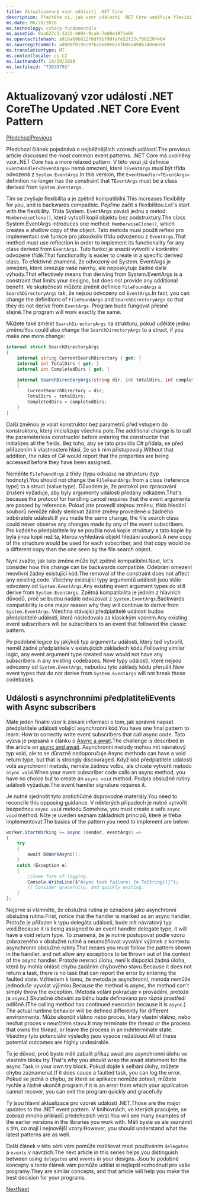 ```yaml
---
title: Aktualizovaný vzor událostí .NET Core
description: Přečtěte si, jak vzor událostí .NET Core umožňuje flexibilitu proti zpětné kompatibilitě a implementaci bezpečného zpracování událostí s využitím asynchronních předplatitelů.
ms.date: 06/20/2016
ms.technology: csharp-fundamentals
ms.assetid: 9aa627c3-3222-4094-9ca8-7e88e1071e06
ms.openlocfilehash: a916a09b622f8df9bf99fafe52f35c706220f484
ms.sourcegitcommit: ad800f019ac976cb669e635fb0ea49db740e6890
ms.translationtype: MT
ms.contentlocale: cs-CZ
ms.lasthandoff: 10/29/2019
ms.locfileid: "73039793"
---
```

# <a name="the-updated-net-core-event-pattern"></a><span data-ttu-id="4a7f5-103">Aktualizovaný vzor událostí .NET Core</span><span class="sxs-lookup"><span data-stu-id="4a7f5-103">The Updated .NET Core Event Pattern</span></span>

[<span data-ttu-id="4a7f5-104">Předchozí</span><span class="sxs-lookup"><span data-stu-id="4a7f5-104">Previous</span></span>](event-pattern.md)

<span data-ttu-id="4a7f5-105">Předchozí článek pojednává o nejběžnějších vzorech událostí.</span><span class="sxs-lookup"><span data-stu-id="4a7f5-105">The previous article discussed the most common event patterns.</span></span> <span data-ttu-id="4a7f5-106">.NET Core má uvolněný vzor.</span><span class="sxs-lookup"><span data-stu-id="4a7f5-106">.NET Core has a more relaxed pattern.</span></span> <span data-ttu-id="4a7f5-107">V této verzi již definice `EventHandler<TEventArgs>` nemá omezení, které `TEventArgs` musí být třída odvozená z `System.EventArgs`.</span><span class="sxs-lookup"><span data-stu-id="4a7f5-107">In this version, the `EventHandler<TEventArgs>` definition no longer has the constraint that `TEventArgs` must be a class derived from `System.EventArgs`.</span></span>

<span data-ttu-id="4a7f5-108">Tím se zvyšuje flexibilita a je zpětně kompatibilní.</span><span class="sxs-lookup"><span data-stu-id="4a7f5-108">This increases flexibility for you, and is backwards compatible.</span></span> <span data-ttu-id="4a7f5-109">Pojďme začít s flexibilitou.</span><span class="sxs-lookup"><span data-stu-id="4a7f5-109">Let's start with the flexibility.</span></span> <span data-ttu-id="4a7f5-110">Třída System. EventArgs zavádí jednu z metod: `MemberwiseClone()`, která vytvoří kopii objektu bez podstruktury.</span><span class="sxs-lookup"><span data-stu-id="4a7f5-110">The class System.EventArgs introduces one method: `MemberwiseClone()`, which creates a shallow copy of the object.</span></span>
<span data-ttu-id="4a7f5-111">Tato metoda musí použít reflexi pro implementaci své funkce pro jakoukoliv třídu odvozenou z `EventArgs`.</span><span class="sxs-lookup"><span data-stu-id="4a7f5-111">That method must use reflection in order to implement its functionality for any class derived from `EventArgs`.</span></span> <span data-ttu-id="4a7f5-112">Tuto funkci je snazší vytvořit v konkrétní odvozené třídě.</span><span class="sxs-lookup"><span data-stu-id="4a7f5-112">That functionality is easier to create in a specific derived class.</span></span> <span data-ttu-id="4a7f5-113">To efektivně znamená, že odvozený od System. EventArgs je omezení, které omezuje vaše návrhy, ale neposkytuje žádné další výhody.</span><span class="sxs-lookup"><span data-stu-id="4a7f5-113">That effectively means that deriving from System.EventArgs is a constraint that limits your designs, but does not provide any additional benefit.</span></span>
<span data-ttu-id="4a7f5-114">Ve skutečnosti můžete změnit definice `FileFoundArgs` a `SearchDirectoryArgs` tak, že nejsou odvozeny od `EventArgs`.</span><span class="sxs-lookup"><span data-stu-id="4a7f5-114">In fact, you can change the definitions of `FileFoundArgs` and `SearchDirectoryArgs` so that they do not derive from `EventArgs`.</span></span>
<span data-ttu-id="4a7f5-115">Program bude fungovat přesně stejně.</span><span class="sxs-lookup"><span data-stu-id="4a7f5-115">The program will work exactly the same.</span></span>

<span data-ttu-id="4a7f5-116">Můžete také změnit `SearchDirectoryArgs` na strukturu, pokud uděláte jednu změnu:</span><span class="sxs-lookup"><span data-stu-id="4a7f5-116">You could also change the `SearchDirectoryArgs` to a struct, if you make one more change:</span></span>

```csharp
internal struct SearchDirectoryArgs
{
    internal string CurrentSearchDirectory { get; }
    internal int TotalDirs { get; }
    internal int CompletedDirs { get; }

    internal SearchDirectoryArgs(string dir, int totalDirs, int completedDirs) : this()
    {
        CurrentSearchDirectory = dir;
        TotalDirs = totalDirs;
        CompletedDirs = completedDirs;
    }
}
```

<span data-ttu-id="4a7f5-117">Další změnou je volat konstruktor bez parametrů před vstupem do konstruktoru, který inicializuje všechna pole.</span><span class="sxs-lookup"><span data-stu-id="4a7f5-117">The additional change is to call the parameterless constructor before entering the constructor that initializes all the fields.</span></span> <span data-ttu-id="4a7f5-118">Bez toho, aby se tato pravidla C# přidala, se před přiřazením k vlastnostem hlásí, že se k nim přistupovaly.</span><span class="sxs-lookup"><span data-stu-id="4a7f5-118">Without that addition, the rules of C# would report that the properties are being accessed before they have been assigned.</span></span>

<span data-ttu-id="4a7f5-119">Neměňte `FileFoundArgs` z třídy (typu odkazu) na strukturu (typ hodnoty).</span><span class="sxs-lookup"><span data-stu-id="4a7f5-119">You should not change the `FileFoundArgs` from a class (reference type) to a struct (value type).</span></span> <span data-ttu-id="4a7f5-120">Důvodem je, že protokol pro zpracování zrušení vyžaduje, aby byly argumenty události předány odkazem.</span><span class="sxs-lookup"><span data-stu-id="4a7f5-120">That's because the protocol for handling cancel requires that the event arguments are passed by reference.</span></span> <span data-ttu-id="4a7f5-121">Pokud jste provedli stejnou změnu, třída hledání souborů nemůže nikdy sledovat žádné změny provedené u žádného odběratele události.</span><span class="sxs-lookup"><span data-stu-id="4a7f5-121">If you made the same change, the file search class could never observe any changes made by any of the event subscribers.</span></span> <span data-ttu-id="4a7f5-122">Pro každého předplatitele by se použila nová kopie struktury a tato kopie by byla jinou kopií než ta, kterou vyhledává objekt hledání souborů.</span><span class="sxs-lookup"><span data-stu-id="4a7f5-122">A new copy of the structure would be used for each subscriber, and that copy would be a different copy than the one seen by the file search object.</span></span>

<span data-ttu-id="4a7f5-123">Nyní zvažte, jak tato změna může být zpětně kompatibilní.</span><span class="sxs-lookup"><span data-stu-id="4a7f5-123">Next, let's consider how this change can be backwards compatible.</span></span>
<span data-ttu-id="4a7f5-124">Odebrání omezení neovlivní žádný existující kód.</span><span class="sxs-lookup"><span data-stu-id="4a7f5-124">The removal of the constraint does not affect any existing code.</span></span> <span data-ttu-id="4a7f5-125">Všechny existující typy argumentů události jsou stále odvozeny od `System.EventArgs`.</span><span class="sxs-lookup"><span data-stu-id="4a7f5-125">Any existing event argument types do still derive from `System.EventArgs`.</span></span>
<span data-ttu-id="4a7f5-126">Zpětná kompatibilita je jedním z hlavních důvodů, proč se budou nadále odvozovat z `System.EventArgs`.</span><span class="sxs-lookup"><span data-stu-id="4a7f5-126">Backwards compatibility is one major reason why they will continue to derive from `System.EventArgs`.</span></span> <span data-ttu-id="4a7f5-127">Všechna stávající předplatitelé událostí budou předplatitelé události, která následovala za klasickým vzorem.</span><span class="sxs-lookup"><span data-stu-id="4a7f5-127">Any existing event subscribers will be subscribers to an event that followed the classic pattern.</span></span>

<span data-ttu-id="4a7f5-128">Po podobné logice by jakýkoli typ argumentu události, který teď vytvořil, neměl žádné předplatitele v existujících základech kódu.</span><span class="sxs-lookup"><span data-stu-id="4a7f5-128">Following similar logic, any event argument type created now would not have any subscribers in any existing codebases.</span></span> <span data-ttu-id="4a7f5-129">Nové typy událostí, které nejsou odvozeny od `System.EventArgs`, nebudou tyto základy kódu přerušit.</span><span class="sxs-lookup"><span data-stu-id="4a7f5-129">New event types that do not derive from `System.EventArgs` will not break those codebases.</span></span>

## <a name="events-with-async-subscribers"></a><span data-ttu-id="4a7f5-130">Události s asynchronními předplatiteli</span><span class="sxs-lookup"><span data-stu-id="4a7f5-130">Events with Async subscribers</span></span>

<span data-ttu-id="4a7f5-131">Máte jeden finální vzor k získání informací o tom, jak správně napsat předplatitele událostí volající asynchronní kód.</span><span class="sxs-lookup"><span data-stu-id="4a7f5-131">You have one final pattern to learn: How to correctly write event subscribers that call async code.</span></span> <span data-ttu-id="4a7f5-132">Tato výzva je popsaná v článku o [Async a await](async.md).</span><span class="sxs-lookup"><span data-stu-id="4a7f5-132">The challenge is described in the article on [async and await](async.md).</span></span> <span data-ttu-id="4a7f5-133">Asynchronní metody mohou mít návratový typ void, ale to se důrazně nedoporučuje.</span><span class="sxs-lookup"><span data-stu-id="4a7f5-133">Async methods can have a void return type, but that is strongly discouraged.</span></span> <span data-ttu-id="4a7f5-134">Když kód předplatitele události volá asynchronní metodu, nemáte žádnou volbu, ale chcete vytvořit metodu `async void`.</span><span class="sxs-lookup"><span data-stu-id="4a7f5-134">When your event subscriber code calls an async method, you have no choice but to create an `async void` method.</span></span> <span data-ttu-id="4a7f5-135">Podpis obslužné rutiny události vyžaduje.</span><span class="sxs-lookup"><span data-stu-id="4a7f5-135">The event handler signature requires it.</span></span>

<span data-ttu-id="4a7f5-136">Je nutné sjednotit tyto protichůdné doprovodné materiály.</span><span class="sxs-lookup"><span data-stu-id="4a7f5-136">You need to reconcile this opposing guidance.</span></span> <span data-ttu-id="4a7f5-137">V některých případech je nutné vytvořit bezpečnou `async void` metodu.</span><span class="sxs-lookup"><span data-stu-id="4a7f5-137">Somehow, you must create a safe `async void` method.</span></span> <span data-ttu-id="4a7f5-138">Níže je uveden seznam základních principů, které je třeba implementovat:</span><span class="sxs-lookup"><span data-stu-id="4a7f5-138">The basics of the pattern you need to implement are below:</span></span>

```csharp
worker.StartWorking += async (sender, eventArgs) =>
{
    try 
    {
        await DoWorkAsync();
    }
    catch (Exception e)
    {
        //Some form of logging.
        Console.WriteLine($"Async task failure: {e.ToString()}");
        // Consider gracefully, and quickly exiting.
    }
};
```

<span data-ttu-id="4a7f5-139">Nejprve si všimněte, že obslužná rutina je označena jako asynchronní obslužná rutina.</span><span class="sxs-lookup"><span data-stu-id="4a7f5-139">First, notice that the handler is marked as an async handler.</span></span> <span data-ttu-id="4a7f5-140">Protože je přiřazen k typu delegáta události, bude mít návratový typ void.</span><span class="sxs-lookup"><span data-stu-id="4a7f5-140">Because it is being assigned to an event handler delegate type, it will have a void return type.</span></span> <span data-ttu-id="4a7f5-141">To znamená, že je nutné postupovat podle vzoru zobrazeného v obslužné rutině a neumožňovat vyvolání výjimek z kontextu asynchronní obslužné rutiny.</span><span class="sxs-lookup"><span data-stu-id="4a7f5-141">That means you must follow the pattern shown in the handler, and not allow any exceptions to be thrown out of the context of the async handler.</span></span> <span data-ttu-id="4a7f5-142">Protože nevrací úlohu, není k dispozici žádná úloha, která by mohla ohlásit chybu zadáním chybového stavu.</span><span class="sxs-lookup"><span data-stu-id="4a7f5-142">Because it does not return a task, there is no task that can report the error by entering the faulted state.</span></span> <span data-ttu-id="4a7f5-143">Vzhledem k tomu, že metoda je asynchronní, metoda nemůže jednoduše vyvolat výjimku.</span><span class="sxs-lookup"><span data-stu-id="4a7f5-143">Because the method is async, the method can't simply throw the exception.</span></span> <span data-ttu-id="4a7f5-144">(Metoda volání pokračuje v provádění, protože je `async`.) Skutečné chování za běhu bude definováno pro různá prostředí odlišně.</span><span class="sxs-lookup"><span data-stu-id="4a7f5-144">(The calling method has continued execution because it is `async`.) The actual runtime behavior will be defined differently for different environments.</span></span> <span data-ttu-id="4a7f5-145">Může ukončit vlákno nebo proces, který vlastní vlákno, nebo nechat proces v neurčitém stavu.</span><span class="sxs-lookup"><span data-stu-id="4a7f5-145">It may terminate the thread or the process that owns the thread, or leave the process in an indeterminate state.</span></span> <span data-ttu-id="4a7f5-146">Všechny tyto potenciální výsledky jsou vysoce nežádoucí.</span><span class="sxs-lookup"><span data-stu-id="4a7f5-146">All of these potential outcomes are highly undesirable.</span></span>

<span data-ttu-id="4a7f5-147">To je důvod, proč byste měli zabalit příkaz await pro asynchronní úlohu ve vlastním bloku try.</span><span class="sxs-lookup"><span data-stu-id="4a7f5-147">That's why you should wrap the await statement for the async Task in your own try block.</span></span> <span data-ttu-id="4a7f5-148">Pokud dojde k selhání úlohy, můžete chybu zaznamenat.</span><span class="sxs-lookup"><span data-stu-id="4a7f5-148">If it does cause a faulted task, you can log the error.</span></span> <span data-ttu-id="4a7f5-149">Pokud se jedná o chybu, ze které se aplikace nemůže zotavit, můžete rychle a řádně ukončit program.</span><span class="sxs-lookup"><span data-stu-id="4a7f5-149">If it is an error from which your application cannot recover, you can exit the program quickly and gracefully</span></span>

<span data-ttu-id="4a7f5-150">Ty jsou hlavní aktualizace pro vzorek událostí .NET.</span><span class="sxs-lookup"><span data-stu-id="4a7f5-150">Those are the major updates to the .NET event pattern.</span></span> <span data-ttu-id="4a7f5-151">V knihovnách, ve kterých pracujete, se zobrazí mnoho příkladů předchozích verzí.</span><span class="sxs-lookup"><span data-stu-id="4a7f5-151">You will see many examples of the earlier versions in the libraries you work with.</span></span> <span data-ttu-id="4a7f5-152">Měli byste se ale seznámit s tím, co mají i nejnovější vzory.</span><span class="sxs-lookup"><span data-stu-id="4a7f5-152">However, you should understand what the latest patterns are as well.</span></span>

<span data-ttu-id="4a7f5-153">Další článek v této sérii vám pomůže rozlišovat mezi používáním `delegates` a `events` v návrzích.</span><span class="sxs-lookup"><span data-stu-id="4a7f5-153">The next article in this series helps you distinguish between using `delegates` and `events` in your designs.</span></span> <span data-ttu-id="4a7f5-154">Jsou to podobné koncepty a tento článek vám pomůže udělat si nejlepší rozhodnutí pro vaše programy.</span><span class="sxs-lookup"><span data-stu-id="4a7f5-154">They are similar concepts, and that article will help you make the best decision for your programs.</span></span>

[<span data-ttu-id="4a7f5-155">Next</span><span class="sxs-lookup"><span data-stu-id="4a7f5-155">Next</span></span>](distinguish-delegates-events.md)
